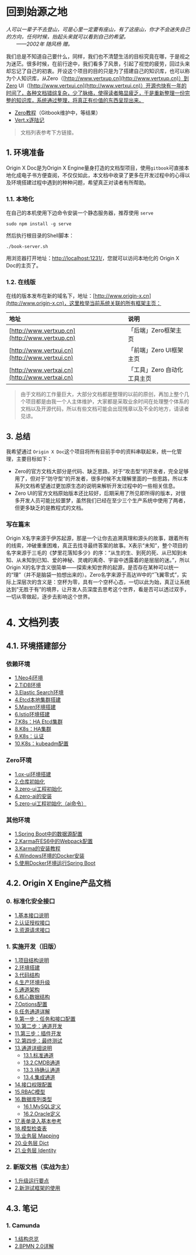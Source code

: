 # 回到始源之地

*人可以一辈子不去登山，可是心里一定要有座山，有了这座山，你才不会迷失自己的方向，任何时候，抬起头来就可以看到自己的希望。  
　　——2002年 随风杨 赠。*

我们总是不知道自己要什么，同样，我们也不清楚生活的目标究竟在哪，于是视之为迷茫。很多时候，在前行途中，我们看多了风景，引起了视觉的疲劳，回过头来却忘记了自己的初衷。开设这个项目的目的只是为了搭建自己的知识库，也可以称为个人知识库，从Zero（[http://www.vertxup.cn](http://www.vertxup.cn)）到Zero UI（[http://www.vertxui.cn](http://www.vertxui.cn)）开源也快有一年的时间了，各种文档错综复杂，少了脉络，使得读者略显疲乏，于是重新整理一份完整的知识库，系统通过整理，将真正有价值的东西呈现出来。

* [Zero教程](https://lang-yu.gitbook.io/zero/)（Gitbook维护中，等结果）
* [Vert.x逐陆记](https://lang-yu.gitbook.io/vert.x/)

> 文档列表参考下方链接。

## 1. 环境准备

Origin X Doc是为Origin X Engine量身打造的文档型项目，使用`gitbook`可直接本地化成电子书方便查阅，不仅仅如此，本文档中收录了更多在开发过程中的心得以及环境搭建过程中遇到的种种问题，希望真正对读者有所帮助。

### 1.1. 本地化

在自己的本机使用下边命令安装一个静态服务器，推荐使用 `serve`

```shell
sudo npm install -g serve
```

然后执行根目录的Shell脚本：

```shell
./book-server.sh
```

用浏览器打开地址：[http://localhost:1231/](http://localhost:1231/)，您就可以访问本地化的 Origin X Doc的主页了。

### 1.2. 在线版

在线的版本发布在新的域名下，地址：[http://www.origin-x.cn](http://www.origin-x.cn)，这里枚举当前系统关联的所有框架主页：

| 地址 | 说明 |
| :--- | :--- |
| [http://www.vertxup.cn](http://www.vertxup.cn) | 「后端」Zero框架主页 |
| [http://www.vertxui.cn](http://www.vertxui.cn) | 「前端」Zero UI框架主页 |
| [http://www.vertxai.cn](http://www.vertxai.cn) | 「工具」Zero 自动化工具主页 

> 由于文档的工作量巨大，大部分文档都是整理的以前的原创，再加上整个几个项目都是由我一个人主体维护，大家都是采取业余时间在处理整个体系的文档以及开源代码，所以有些文档可能会出现残章以及不全的地方，请读者见谅。

## 3. 总结

我希望通过 `Origin X Doc`这个项目将所有目前手中的资料串联起来，统一化管理，主要目标如下：

* Zero的官方文档大部分是代码、缺乏思路，对于“攻击型“的开发者，完全足够用了，但对于”防守型“的开发者，很多时候不太理解里面的一些思路，所以本系列文档希望通过更加原生态的说明来解析开发过程中的一些相关信息。
* Zero UI的官方文档原始版本还比较好，后期采用了所见即所得的版本，对很多开发人员可能比较噩梦，虽然我们已经在至少三个生产系统中使用了两者，但更多缺乏的是教程式的文档。

### 写在篇末

Origin X名字来源于伊苏起源，那是一个让你去追溯真理和源头的故事，跟着所有的线索，冲破重重困难，真正去找寻最终答案的故事。X表示“未知”，整个项目的名字来源于三毛的《梦里花落知多少》的序：“从生的生、到死的死、从已知到未知、从未知到已知、爱的神秘、灵魂的离奇、宇宙中透露着的是层层的迷。”，所以Origin X的名字含义很简单——探索未知世界的起源，是否存在某种可以统一的“理”（并不是脑袋一拍想出来的）。Zero名字来源于高达W中的“飞翼零式”，实际上深层次的含义是：空杯为零，具有一个空杯心态，一切以此为始，真正让系统达到“无胜于有”的境界，让开发人员深度去思考这个世界，看是否可以透过双手，一切从零做起，逐步去影响这个世界。

# 4. 文档列表

## 4.1. 环境搭建部分

### 依赖环境

* [1.Neo4j环境](/environment/environment-dependency/001.neo4j.md)
* [2.TiDB环境](/environment/environment-dependency/002.tidb.md)
* [3.Elastic Search环境](/environment/environment-dependency/003.es.md)
* [4.Etcd本地集群搭建](/environment/environment-dependency/004.etcd.md)
* [5.Maven环境搭建](/environment/environment-dependency/005.maven.md)
* [6.Istio环境搭建](/environment/environment-dependency/006.istio.md)
* [7.K8s：HA Etcd集群](/environment/environment-dependency/007.etcd-ha.md)
* [8.K8s：HA集群](/environment/environment-dependency/008.k8s.md)
* [9.K8s：认证](/environment/environment-dependency/009.k8s-token.md)
* [10.K8s：kubeadm配置](/environment/environment-dependency/010.k8s-kubeadm.md)

### Zero环境

* [1.ox-ui环境搭建](/environment/environment-zero/001.ox-ui.md)
* [2.仓库初始化](/environment/environment-zero/002.initialize.md)
* [3.zero-ui工程初始化](/environment/environment-zero/003.zero-ui.md)
* [4.zero-ai的安装](/environment/environment-zero/004.zero-ai.md)
* [5.zero-ui工程初始化（ai命令）](/environment/environment-zero/005.ai-initialize.md)

### 其他环境

* [1.Spring Boot中的数据源配置](/environment/environment-thirdpart/001.spring-boot-ds.md)
* [2.Karma在ES6中的Webpack配置](/environment/environment-thirdpart/002.karma-es-webpack.md)
* [3.Karma的安装教程](/environment/environment-thirdpart/003.karma-installing.md)
* [4.Windows环境的Docker安装](/environment/environment-thirdpart/004.docker-windows.md)
* [5.使用Docker环境运行Spring Boot](/environment/environment-thirdpart/005.docker-spring-boot.md)

## 4.2. Origin X Engine产品文档

### 0. 标准化安全接口

* [1.基本接口说明](/origin-x-engine/3.ox-interface/oi-001-ji-ben-jie-kou-shuo-ming.md)
* [2.认证授权接口](/origin-x-engine/3.ox-interface/oi-002-ren-zheng-shou-quan.md)
* [3.资源请求接口](/origin-x-engine/3.ox-interface/oi-003-zi-yuan-qing-qiu-chu-shi-hua.md)

### 1. 实施开发（旧版）

* [1.项目结构说明](/origin-x-engine/1.ox-delivery-guide/ox-001-structure-project.md)
* [2.环境搭建](/origin-x-engine/1.ox-delivery-guide/ox-002-environment-backend.md)
* [3.代码结构](/origin-x-engine/1.ox-delivery-guide/ox-003-structure-code.md)
* [4.生产环境升级](/origin-x-engine/1.ox-delivery-guide/ox-004-environment-production.md)
* [5.通道架构](/origin-x-engine/1.ox-delivery-guide/ox-005-structure-channel.md)
* [6.核心数据结构](/origin-x-engine/1.ox-delivery-guide/ox-006-structure-data.md)
* [7.Options配置](/origin-x-engine/1.ox-delivery-guide/ox-007-delivery-options.md)
* [8.任务通道详解](/origin-x-engine/1.ox-delivery-guide/ox-009-channel-task.md)
* [9.第一步：任务和接口配置](/origin-x-engine/1.ox-delivery-guide/ox-009-step1-configuration.md)
* [10.第二步：通道开发](/origin-x-engine/1.ox-delivery-guide/ox-010-step2-channel.md)
* [11.第三步：插件开发](/origin-x-engine/1.ox-delivery-guide/ox-011-step3-plugin.md)
* [12.第四步：最终测试](/origin-x-engine/1.ox-delivery-guide/ox-012-step4-testing.md)
* [13.通道详细说明](/origin-x-engine/1.ox-delivery-guide/ox-013-index.md)
    * [13.1.标准通道](/origin-x-engine/1.ox-delivery-guide/ox-013-channel-standard.md)
    * [13.2.CMDB通道](/origin-x-engine/1.ox-delivery-guide/ox-013-channel-cmdb.md)
    * [13.3.待确认通道](/origin-x-engine/1.ox-delivery-guide/ox-013-channel-confirm.md)
    * [13.4.集成通道](/origin-x-engine/1.ox-delivery-guide/ox-013-channel-integration.md)
* [14.接口权限配置](/origin-x-engine/4.ox-authorization/os-001-authorization.md)
* [15.RBAC模型](/origin-x-engine/4.ox-authorization/os-002-rbac.md)
* [16.数据库列类型](/origin-x-engine/2.ox-modeling/om-001-column-type.md)
    * [16.1.MySQL定义](/origin-x-engine/2.ox-modeling/om-001-database/om-001-1-mysql.md)
    * [16.2.Oracle定义](/origin-x-engine/2.ox-modeling/om-001-database/om-001-2-oracle.md)
* [17.表单录入基本参考](/origin-x-engine/2.ox-modeling/om-002-form-field.md)
* [18.模型检查表](/origin-x-engine/2.ox-modeling/om-003-model-checking.md)
* [19.业务层 Mapping](/origin-x-engine/3.ox-interface/oi-004-ye-wu-ceng-mapping-pei-zhi-shuo-ming.md)
* [20.业务层 Dict](/origin-x-engine/3.ox-interface/oi-005-ye-wu-ceng-dict.md)
* [21.业务层 Identity](/origin-x-engine/3.ox-interface/oi-006-ye-wu-ceng-identity.md)

### 2. 新版文档（实战为主）

* [1.升级运行要点](/origin-x-engine/5.ox-document/001-ucmdb.md)
* [2.新测试框架的使用](/origin-x-engine/5.ox-document/002-unit-testing.md)

## 4.3. 笔记

### 1. Camunda

* [1.结构总览](/note/camunda/01.arch.md)
* [2.BPMN 2.0详解](/note/camunda/02.standards.md)